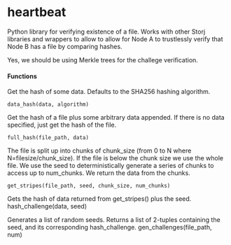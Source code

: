 heartbeat
=========

Python library for verifying existence of a file. Works with other Storj libraries and wrappers to allow to allow for Node A to trustlessly verify that Node B has a file by comparing hashes.

Yes, we should be using Merkle trees for the challege verification. 

#### Functions

Get the hash of some data. Defaults to the SHA256 hashing algorithm. 

    data_hash(data, algorithm)
    
Get the hash of a file plus some arbitrary data appended. If there is no data specified, just get the hash of the file.

    full_hash(file_path, data)
    
The file is split up into chunks of chunk_size (from 0 to N where N=filesize/chunk_size). If the file is below the chunk size we use the whole file. We use the seed to deterministically generate a series of chunks to access up to num_chunks. We return the data from the chunks.

    get_stripes(file_path, seed, chunk_size, num_chunks)
    
Gets the hash of data returned from get_stripes() plus the seed.
    hash_challenge(data, seed)
    
Generates a list of random seeds. Returns a list of 2-tuples containing the seed, and its corresponding hash_challenge. 
    gen_challenges(file_path, num)
